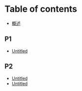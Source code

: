# Table of contents

* [概述](README.md)

## P1

* [Untitled](p1/untitled.md)

## P2

* [Untitled](p2/untitled.md)
* [Untitled](untitled.md)

